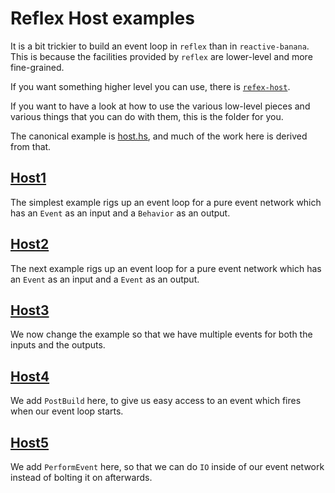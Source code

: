 
# Reflex Host examples

It is a bit trickier to build an event loop in `reflex` than in `reactive-banana`.
This is because the facilities provided by `reflex` are lower-level and more fine-grained.

If you want something higher level you can use, there is [`refex-host`](https://github.com/bennofs/reflex-host).

If you want to have a look at how to use the various low-level pieces and various things that you can do with them, this is the folder for you.

The canonical example is [host.hs](https://github.com/reflex-frp/reflex-platform/blob/develop/examples/host.hs), and much of the work here is derived from that.

## [Host1](./src/Host1.hs)

The simplest example rigs up an event loop for a pure event network which has an `Event` as an input and a `Behavior` as an output.

## [Host2](./src/Host2.hs)

The next example rigs up an event loop for a pure event network which has an `Event` as an input and a `Event` as an output.

## [Host3](./src/Host3.hs)

We now change the example so that we have multiple events for both the inputs and the outputs. 

## [Host4](./src/Host4.hs)

We add `PostBuild` here, to give us easy access to an event which fires when our event loop starts.

## [Host5](./src/Host5.hs)

We add `PerformEvent` here, so that we can do `IO` inside of our event network instead of bolting it on afterwards.

